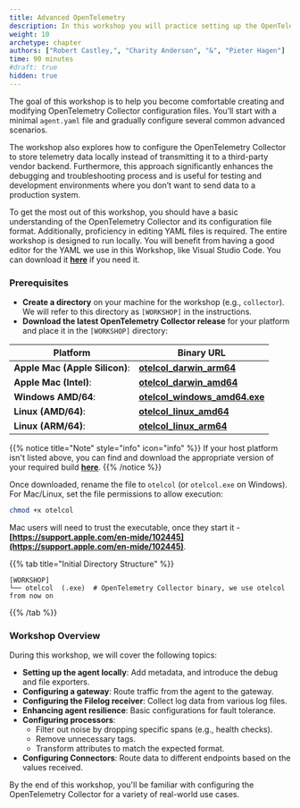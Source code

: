 ```yaml
---
title: Advanced OpenTelemetry
description: In this workshop you will practice setting up the OpenTelemetry Collector configuration from scratch and go though several advanced configuration scenarios's
weight: 10
archetype: chapter
authors: ["Robert Castley,", "Charity Anderson", "&", "Pieter Hagen"]
time: 90 minutes
#draft: true
hidden: true
---
```


The goal of this workshop is to help you become comfortable creating and modifying OpenTelemetry Collector configuration files. You’ll start with a minimal `agent.yaml` file and gradually configure several common advanced scenarios.

The workshop also explores how to configure the OpenTelemetry Collector to store telemetry data locally instead of transmitting it to a third-party vendor backend. Furthermore, this approach significantly enhances the debugging and troubleshooting process and is useful for testing and development environments where you don’t want to send data to a production system.

To get the most out of this workshop, you should have a basic understanding of the OpenTelemetry Collector and its configuration file format. Additionally, proficiency in editing YAML files is required. The entire workshop is designed to run locally. You will benefit from having a good editor for the YAML we use in this Workshop, like Visual Studio Code. You can download it [**here**](https://code.visualstudio.com/download) if you need it.

### Prerequisites

- **Create a directory** on your machine for the workshop (e.g., `collector`). We will refer to this directory as `[WORKSHOP]` in the instructions.
- **Download the latest OpenTelemetry Collector release** for your platform and place it in the `[WORKSHOP]` directory:

| Platform                         | Binary URL          |
|----------------------------------|---------------------|
|  **Apple Mac (Apple Silicon)**:  | **[otelcol_darwin_arm64](https://github.com/signalfx/splunk-otel-collector/releases/download/v0.117.0/otelcol_darwin_arm64)** |
|  **Apple Mac (Intel)**:          | **[otelcol_darwin_amd64](https://github.com/signalfx/splunk-otel-collector/releases/download/v0.117.0/otelcol_darwin_amd64)** |
|  **Windows AMD/64**:             | **[otelcol_windows_amd64.exe](https://github.com/signalfx/splunk-otel-collector/releases/download/v0.117.0/otelcol_windows_amd64.exe)** |
|  **Linux (AMD/64)**:             |**[otelcol_linux_amd64](https://github.com/signalfx/splunk-otel-collector/releases/download/v0.117.0/otelcol_linux_amd64)** |
|  **Linux (ARM/64)**:             |**[otelcol_linux_arm64](https://github.com/signalfx/splunk-otel-collector/releases/download/v0.117.0/otelcol_linux_arm64)** |

{{% notice title="Note" style="info" icon="info" %}}
If your host platform isn't listed above, you can find and download the appropriate version of your required build [**here**](https://github.com/signalfx/splunk-otel-collector/releases/tag/v0.117.0).
{{% /notice %}}

Once downloaded, rename the file to `otelcol` (or `otelcol.exe` on Windows). For Mac/Linux, set the file permissions to allow execution:

```bash
chmod +x otelcol
```

Mac users will need to trust the executable, once they start it - **[https://support.apple.com/en-mide/102445](https://support.apple.com/en-mide/102445)**.

{{% tab title="Initial Directory Structure" %}}

```text
[WORKSHOP]
└── otelcol  (.exe)  # OpenTelemetry Collector binary, we use otelcol from now on
```

{{% /tab %}}

### Workshop Overview

During this workshop, we will cover the following topics:

- **Setting up the agent locally**: Add metadata, and introduce the debug and file exporters.
- **Configuring a gateway**: Route traffic from the agent to the gateway.
- **Configuring the Filelog receiver**: Collect log data from various log files.
- **Enhancing agent resilience**: Basic configurations for fault tolerance.
- **Configuring processors**:
  - Filter out noise by dropping specific spans (e.g., health checks).
  - Remove unnecessary tags.
  - Transform attributes to match the expected format.
- **Configuring Connectors**: Route data to different endpoints based on the values received.

By the end of this workshop, you'll be familiar with configuring the OpenTelemetry Collector for a variety of real-world use cases.
